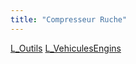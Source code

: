 ```yaml
---
title: "Compresseur Ruche"
---
```


[L_Outils](notes/equipements/outils/L_Outils.md) [L_VehiculesEngins](notes/equipements/vehicules/L_VehiculesEngins.md)
